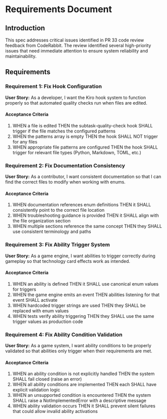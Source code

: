 # Requirements Document

## Introduction

This spec addresses critical issues identified in PR 33 code review feedback from CodeRabbit. The review identified several high-priority issues that need immediate attention to ensure system reliability and maintainability.

## Requirements

### Requirement 1: Fix Hook Configuration

**User Story:** As a developer, I want the Kiro hook system to function properly so that automated quality checks run when files are edited.

#### Acceptance Criteria

1. WHEN a file is edited THEN the subtask-quality-check hook SHALL trigger if the file matches the configured patterns
2. WHEN the patterns array is empty THEN the hook SHALL NOT trigger for any files
3. WHEN appropriate file patterns are configured THEN the hook SHALL trigger for relevant file types (Python, Markdown, TOML, etc.)

### Requirement 2: Fix Documentation Consistency

**User Story:** As a contributor, I want consistent documentation so that I can find the correct files to modify when working with enums.

#### Acceptance Criteria

1. WHEN documentation references enum definitions THEN it SHALL consistently point to the correct file location
2. WHEN troubleshooting guidance is provided THEN it SHALL align with the file organization section
3. WHEN multiple sections reference the same concept THEN they SHALL use consistent terminology and paths

### Requirement 3: Fix Ability Trigger System

**User Story:** As a game engine, I want abilities to trigger correctly during gameplay so that technology card effects work as intended.

#### Acceptance Criteria

1. WHEN an ability is defined THEN it SHALL use canonical enum values for triggers
2. WHEN the game engine emits an event THEN abilities listening for that event SHALL activate
3. WHEN hardcoded trigger strings are used THEN they SHALL be replaced with enum values
4. WHEN tests verify ability triggering THEN they SHALL use the same trigger values as production code

### Requirement 4: Fix Ability Condition Validation

**User Story:** As a game system, I want ability conditions to be properly validated so that abilities only trigger when their requirements are met.

#### Acceptance Criteria

1. WHEN an ability condition is not explicitly handled THEN the system SHALL fail closed (raise an error)
2. WHEN all ability conditions are implemented THEN each SHALL have explicit validation logic
3. WHEN an unsupported condition is encountered THEN the system SHALL raise a NotImplementedError with a descriptive message
4. WHEN ability validation occurs THEN it SHALL prevent silent failures that could allow invalid ability activations
